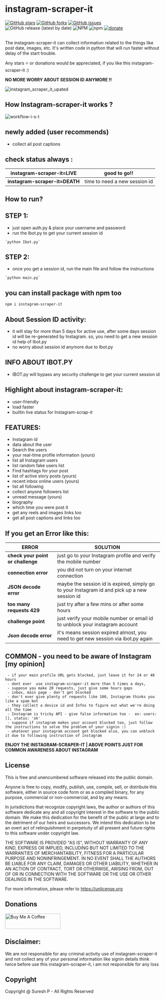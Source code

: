 <div align="left">
<h1> instagram-scraper-it </h1>
</div>
<div align="left">
<a href="https://github.com/sureshpandiyan1/instagram-scraper-it/stargazers"><img alt="GitHub stars" src="https://img.shields.io/github/stars/sureshpandiyan1/instagram-scraper-it"></a>
<a href="https://github.com/sureshpandiyan1/instagram-scraper-it/network"><img alt="GitHub forks" src="https://img.shields.io/github/forks/sureshpandiyan1/instagram-scraper-it"></a>
<a href="https://github.com/sureshpandiyan1/instagram-scraper-it/issues"><img alt="GitHub issues" src="https://img.shields.io/github/issues/sureshpandiyan1/instagram-scraper-it"></a>
<img alt="GitHub release (latest by date)" src="https://img.shields.io/github/v/release/sureshpandiyan1/instagram-scraper-it">
<img alt="NPM" src="https://img.shields.io/npm/l/instagram-scraper-it?color=green">
<img alt="npm" src="https://img.shields.io/npm/dt/instagram-scraper-it?label=npm-downloads">
<a href="#dnts"><img alt="donate" src="https://img.shields.io/badge/donate-orange"></a>
</div>

<br>

The instagram-scraper-it can collect information related to the things like post date, images, etc.
 It's written code in python that will run faster without delay of the start trouble.

Any stars ⭐ or donations would be appreciated, if you like this instagram-scraper-it :) 

**NO MORE WORRY ABOUT SESSION ID ANYMORE !!**

![instagram_scraper_it_upated](https://user-images.githubusercontent.com/112636345/195976765-b4da7ecc-bbb0-40aa-a1f9-d0abcbc912ab.jpg)


## How Instagram-scraper-it works ?

![workflow-i-s-t](https://user-images.githubusercontent.com/112636345/188807597-cae1d087-03f1-4f44-9f64-d310c8d75bda.jpg)

## newly added (user recommends)
 - collect all post captions
 
## check status always :

| **instagram-scraper-it=LIVE**  | good to go!!                  |
|--------------------------------|-------------------------------|
| **instagram-scraper-it=DEATH** | time to need a new session id |


## How to run? 

## STEP 1:
   - just open auth.py & place your username and password
   - run the Ibot.py to get your current session id
    
    `python Ibot.py`

## STEP 2:
   - once you get a session id, run the main file and follow the instructions
    
    `python main.py`
   
## you can install package with npm too

    npm i instagram-scraper-it


## About Session ID activity:
- it will stay for more than 5 days for active use, 
      after some days session id will be re-generated by Instagram.
      so, you need to get a new session id help of Ibot.py
- no worry about session id anymore due to Ibot.py

## INFO ABOUT IBOT.PY

 - IBOT.py will bypass any security challenge to get your current session id 

## Highlight about instagram-scraper-it:
- user-friendly
- load faster
- builtin live status for Instagram-scrap-it


## FEATURES:
   - Instagram id
   - data about the user
   - Search the users
   - your real-time profile information (yours)
   - list all Instagram users
   - list random fake users list
   - Find hashtags for your post
   - list of active story posts (yours)
   - recent inbox online users (yours)
   - list all following
   - collect anyone followers list
   - unread message (yours)
   - biography
   - which time you were post it
   - get any reels and images links too
   - get all post captions and links too


## If you get an Error like this:

| **ERROR**                         | **SOLUTION**                                                                                 |
|-----------------------------------|----------------------------------------------------------------------------------------------|
| **check your point or challenge** | just go to your Instagram profile and verify the mobile number                               |
| **connection error**              | you did not turn on your internet connection                                                 | 
| **JSON decode error**             | maybe the session id is expired, simply go to your Instagram id and pick up a new session id |
| **too many requests 429**         | just try after a few mins or after some hours                                                |
| **challenge point**               | just verify your mobile number or email id to unblock your instagram account                 |
| **Json decode error**             | it's means session expired almost, you need to get new session via ibot.py again             |



## COMMON - you need to be aware of Instagram [my opinion]
     - if your main profile URL gets blocked, just leave it for 24 or 48 hours
     - dont ever  use instagram-scraper-it more than 5 times a days,
     - suppose you make 20 requests, just give some hours gaps
     - inbox, main page - don't get blocked 
     - don't ever give plenty of requests like 100, Instagram thinks you like a spam bot
     - they collect a device id and Infos to figure out what we're doing all the time
     - Instagram is tricky API - give false information too -  ex: users: [], status: 'ok'
     - suppose if instagram makes your account blocked too, just follow the instructions to solve the problem of your signin :)
     - whatever your instagram account get blocked also, you can unblock it due to following instruction of instagram

**ENJOY THE INSTAGRAM-SCRAPER-IT | ABOVE POINTS JUST FOR COMMON AWARENESS ABOUT INSTAGRAM**
   

## License

This is free and unencumbered software released into the public domain.

Anyone is free to copy, modify, publish, use, compile, sell, or
distribute this software, either in source code form or as a compiled
binary, for any purpose, commercial or non-commercial, and by any
means.

In jurisdictions that recognize copyright laws, the author or authors
of this software dedicate any and all copyright interest in the
software to the public domain. We make this dedication for the benefit
of the public at large and to the detriment of our heirs and
successors. We intend this dedication to be an overt act of
relinquishment in perpetuity of all present and future rights to this
software under copyright law.

THE SOFTWARE IS PROVIDED "AS IS", WITHOUT WARRANTY OF ANY KIND,
EXPRESS OR IMPLIED, INCLUDING BUT NOT LIMITED TO THE WARRANTIES OF
MERCHANTABILITY, FITNESS FOR A PARTICULAR PURPOSE AND NONINFRINGEMENT.
IN NO EVENT SHALL THE AUTHORS BE LIABLE FOR ANY CLAIM, DAMAGES OR
OTHER LIABILITY, WHETHER IN AN ACTION OF CONTRACT, TORT OR OTHERWISE,
ARISING FROM, OUT OF OR IN CONNECTION WITH THE SOFTWARE OR THE USE OR
OTHER DEALINGS IN THE SOFTWARE.

For more information, please refer to <https://unlicense.org>

## Donations
<div id="dnts">
<a href="https://www.buymeacoffee.com/sureshpandiyan" target="_blank"><img src="https://cdn.buymeacoffee.com/buttons/v2/arial-yellow.png" alt="Buy Me A Coffee" style="height: 50px !important;width: 180px !important;" ></a>
</div>



## Disclaimer:
We are not responsible for any criminal activity use of instagram-scraper-it and not collect any of your personal information like signin details
think twice before use this instagram-scraper-it, i am not responsible for any loss

## Copyright

Copyright @ Suresh P - All Rights Reserved
